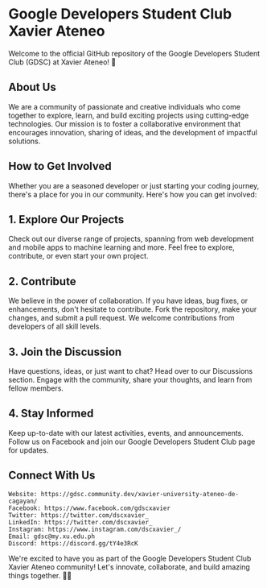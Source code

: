 # **Google Developers Student Club Xavier Ateneo**

Welcome to the official GitHub repository of the Google Developers Student Club (GDSC) at Xavier Ateneo! 🚀
## **About Us**

We are a community of passionate and creative individuals who come together to explore, learn, and build exciting projects using cutting-edge technologies. Our mission is to foster a collaborative environment that encourages innovation, sharing of ideas, and the development of impactful solutions.
## **How to Get Involved**

Whether you are a seasoned developer or just starting your coding journey, there's a place for you in our community. Here's how you can get involved:
## **1. Explore Our Projects**

Check out our diverse range of projects, spanning from web development and mobile apps to machine learning and more. Feel free to explore, contribute, or even start your own project.
## **2. Contribute**

We believe in the power of collaboration. If you have ideas, bug fixes, or enhancements, don't hesitate to contribute. Fork the repository, make your changes, and submit a pull request. We welcome contributions from developers of all skill levels.
## **3. Join the Discussion**

Have questions, ideas, or just want to chat? Head over to our Discussions section. Engage with the community, share your thoughts, and learn from fellow members.
## **4. Stay Informed**

Keep up-to-date with our latest activities, events, and announcements. Follow us on Facebook and join our Google Developers Student Club page for updates.

## **Connect With Us**

    Website: https://gdsc.community.dev/xavier-university-ateneo-de-cagayan/
    Facebook: https://www.facebook.com/gdscxavier
    Twitter: https://twitter.com/dscxavier_
    LinkedIn: https://twitter.com/dscxavier_
    Instagram: https://www.instagram.com/dscxavier_/
    Email: gdsc@my.xu.edu.ph 
    Discord: https://discord.gg/tY4e3RcK

We're excited to have you as part of the Google Developers Student Club Xavier Ateneo community! Let's innovate, collaborate, and build amazing things together. 🚀✨
